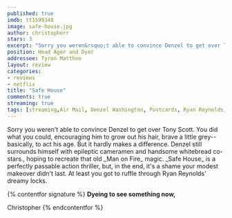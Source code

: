 ```yaml
---
published: true
imdb: tt1599348
image: safe-house.jpg
author: christopherr
stars: 3 
excerpt: "Sorry you weren&rsquo;t able to convince Denzel to get over Tony Scott. You did what you could, encouraging him to grow out his hair, brave a little grey&mdash;basically, to act his age. But it hardly makes a difference. Denzel still surrounds himself with epileptic cameramen and handsome whitebread co-stars., hoping to recreate that old <em>Man on Fire</em> magic."
position: Head Ager and Dyer
addressee: Tyron Matthee
layout: review
categories:
- reviews
- netflix
title: "Safe House"
comments: true
streaming: true
tags: [streaming,Air Mail, Denzel Washington, Postcards, Ryan Reynolds, Safe House, Tony Scott]
---
```

<p>Sorry you weren't able to convince Denzel to get over Tony Scott. You did what you could, encouraging him to grow out his hair, brave a little grey--basically, to act his age. But it hardly makes a difference. Denzel still surrounds himself with epileptic cameramen and handsome whitebread co-stars., hoping to recreate that old _Man on Fire_ magic. _Safe House_ is a perfectly passable action thriller, but, in the end, it's a shame your modest makeover didn't last. At least you got to ruffle through Ryan Reynolds' dreamy locks.

{% contentfor signature %}
**Dyeing to see something now,**

Christopher
{% endcontentfor %}